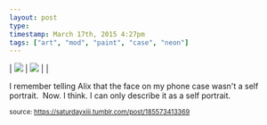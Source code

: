 ```yaml
---
layout: post
type: 
timestamp: March 17th, 2015 4:27pm
tags: ["art", "mod", "paint", "case", "neon"]
---
```


| <img src="https://saturdayxiii.github.io/media/185573413369_0.jpg"/> | <img src="https://saturdayxiii.github.io/media/185573413369_1.jpg"/> |  |

I remember telling Alix that the face on my phone case wasn't a self portrait.  Now. I think. I can only describe it as a self portrait.
 
  
<small>source: https://saturdayxiii.tumblr.com/post/185573413369</small>